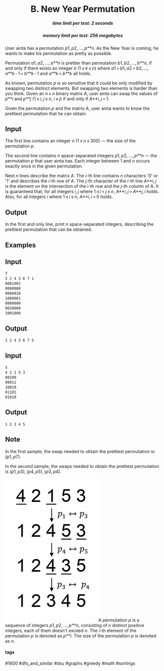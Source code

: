 <h1 style='text-align: center;'> B. New Year Permutation</h1>

<h5 style='text-align: center;'>time limit per test: 2 seconds</h5>
<h5 style='text-align: center;'>memory limit per test: 256 megabytes</h5>

User ainta has a permutation *p*1, *p*2, ..., *p**n*. As the New Year is coming, he wants to make his permutation as pretty as possible.

Permutation *a*1, *a*2, ..., *a**n* is prettier than permutation *b*1, *b*2, ..., *b**n*, if and only if there exists an integer *k* (1 ≤ *k* ≤ *n*) where *a*1 = *b*1, *a*2 = *b*2, ..., *a**k* - 1 = *b**k* - 1 and *a**k* < *b**k* all holds.

As known, permutation *p* is so sensitive that it could be only modified by swapping two distinct elements. But swapping two elements is harder than you think. Given an *n* × *n* binary matrix *A*, user ainta can swap the values of *p**i* and *p**j* (1 ≤ *i*, *j* ≤ *n*, *i* ≠ *j*) if and only if *A**i*, *j* = 1.

Given the permutation *p* and the matrix *A*, user ainta wants to know the prettiest permutation that he can obtain.

## Input

The first line contains an integer *n* (1 ≤ *n* ≤ 300) — the size of the permutation *p*.

The second line contains *n* space-separated integers *p*1, *p*2, ..., *p**n* — the permutation *p* that user ainta has. Each integer between 1 and *n* occurs exactly once in the given permutation.

Next *n* lines describe the matrix *A*. The *i*-th line contains *n* characters '0' or '1' and describes the *i*-th row of *A*. The *j*-th character of the *i*-th line *A**i*, *j* is the element on the intersection of the *i*-th row and the *j*-th column of A. It is guaranteed that, for all integers *i*, *j* where 1 ≤ *i* < *j* ≤ *n*, *A**i*, *j* = *A**j*, *i* holds. Also, for all integers *i* where 1 ≤ *i* ≤ *n*, *A**i*, *i* = 0 holds.

## Output

In the first and only line, print *n* space-separated integers, describing the prettiest permutation that can be obtained.

## Examples

## Input


```
7  
5 2 4 3 6 7 1  
0001001  
0000000  
0000010  
1000001  
0000000  
0010000  
1001000  

```
## Output


```
1 2 4 3 6 7 5  

```
## Input


```
5  
4 2 1 5 3  
00100  
00011  
10010  
01101  
01010  

```
## Output


```
1 2 3 4 5  

```
## Note

In the first sample, the swap needed to obtain the prettiest permutation is: (*p*1, *p*7).

In the second sample, the swaps needed to obtain the prettiest permutation is (*p*1, *p*3), (*p*4, *p*5), (*p*3, *p*4). 

 ![](images/5f8e6bda24d0cad777a5830c2f665beb5377ce8e.png) A permutation *p* is a sequence of integers *p*1, *p*2, ..., *p**n*, consisting of *n* distinct positive integers, each of them doesn't exceed *n*. The *i*-th element of the permutation *p* is denoted as *p**i*. The size of the permutation *p* is denoted as *n*.



#### tags 

#1600 #dfs_and_similar #dsu #graphs #greedy #math #sortings 